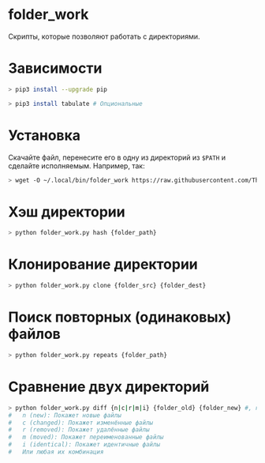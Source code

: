 # folder_work

Скрипты, которые позволяют работать с директориями.

# Зависимости

``` bash
> pip3 install --upgrade pip

> pip3 install tabulate # Опциональные
```

# Установка

Скачайте файл, перенесите его в одну из директорий из `$PATH` и сделайте исполняемым. Например, так:

``` bash
> wget -O ~/.local/bin/folder_work https://raw.githubusercontent.com/The220th/folder_work/main/folder_work.py && chmod u+x ~/.local/bin/folder_work
```

# Хэш директории

``` bash
> python folder_work.py hash {folder_path}
```

# Клонирование директории

``` bash
> python folder_work.py clone {folder_src} {folder_dest}
```

# Поиск повторных (одинаковых) файлов

``` bash
> python folder_work.py repeats {folder_path}
```

# Сравнение двух директорий

``` bash
> python folder_work.py diff {n|c|r|m|i} {folder_old} {folder_new} #, где:
#   n (new): Покажет новые файлы
#   c (changed): Покажет изменённые файлы
#   r (removed): Покажет удалённые файлы
#   m (moved): Покажет переименованные файлы
#   i (identical): Покажет идентичные файлы
#   Или любая их комбинация
```
